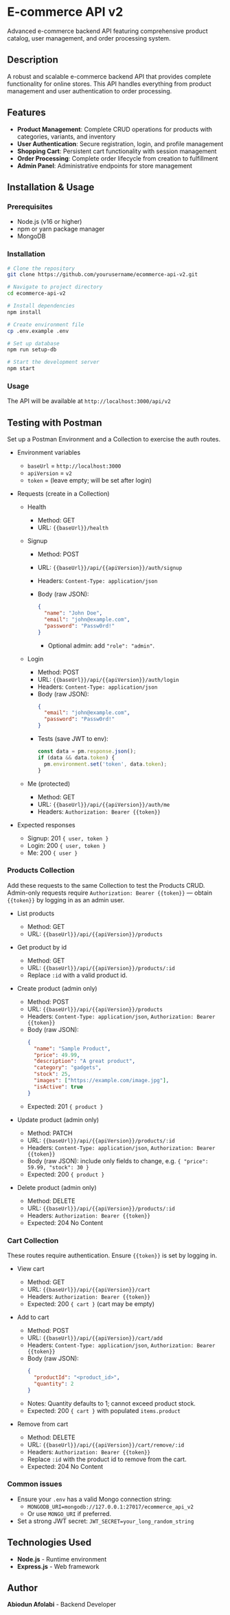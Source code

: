 # E-commerce API v2

Advanced e-commerce backend API featuring comprehensive product catalog, user management, and order processing system.

## Description

A robust and scalable e-commerce backend API that provides complete functionality for online stores. This API handles everything from product management and user authentication to order processing.

## Features

- **Product Management**: Complete CRUD operations for products with categories, variants, and inventory
- **User Authentication**: Secure registration, login, and profile management
- **Shopping Cart**: Persistent cart functionality with session management
- **Order Processing**: Complete order lifecycle from creation to fulfillment
- **Admin Panel**: Administrative endpoints for store management

## Installation & Usage

### Prerequisites

- Node.js (v16 or higher)
- npm or yarn package manager
- MongoDB

### Installation

```bash
# Clone the repository
git clone https://github.com/yourusername/ecommerce-api-v2.git

# Navigate to project directory
cd ecommerce-api-v2

# Install dependencies
npm install

# Create environment file
cp .env.example .env

# Set up database
npm run setup-db

# Start the development server
npm start
```

### Usage

The API will be available at `http://localhost:3000/api/v2`

## Testing with Postman

Set up a Postman Environment and a Collection to exercise the auth routes.

- Environment variables
  - `baseUrl` = `http://localhost:3000`
  - `apiVersion` = `v2`
  - `token` = (leave empty; will be set after login)

- Requests (create in a Collection)
  - Health
    - Method: GET
    - URL: `{{baseUrl}}/health`
  - Signup
    - Method: POST
    - URL: `{{baseUrl}}/api/{{apiVersion}}/auth/signup`
    - Headers: `Content-Type: application/json`
    - Body (raw JSON):

      ```json
      {
        "name": "John Doe",
        "email": "john@example.com",
        "password": "Passw0rd!"
      }
      ```

      - Optional admin: add `"role": "admin"`.

  - Login
    - Method: POST
    - URL: `{{baseUrl}}/api/{{apiVersion}}/auth/login`
    - Headers: `Content-Type: application/json`
    - Body (raw JSON):
      ```json
      {
        "email": "john@example.com",
        "password": "Passw0rd!"
      }
      ```
    - Tests (save JWT to env):
      ```js
      const data = pm.response.json();
      if (data && data.token) {
        pm.environment.set('token', data.token);
      }
      ```
  - Me (protected)
    - Method: GET
    - URL: `{{baseUrl}}/api/{{apiVersion}}/auth/me`
    - Headers: `Authorization: Bearer {{token}}`

- Expected responses
  - Signup: 201 `{ user, token }`
  - Login: 200 `{ user, token }`
  - Me: 200 `{ user }`

### Products Collection

Add these requests to the same Collection to test the Products CRUD. Admin-only requests require `Authorization: Bearer {{token}}` — obtain `{{token}}` by logging in as an admin user.

- List products
  - Method: GET
  - URL: `{{baseUrl}}/api/{{apiVersion}}/products`

- Get product by id
  - Method: GET
  - URL: `{{baseUrl}}/api/{{apiVersion}}/products/:id`
  - Replace `:id` with a valid product id.

- Create product (admin only)
  - Method: POST
  - URL: `{{baseUrl}}/api/{{apiVersion}}/products`
  - Headers: `Content-Type: application/json`, `Authorization: Bearer {{token}}`
  - Body (raw JSON):
    ```json
    {
      "name": "Sample Product",
      "price": 49.99,
      "description": "A great product",
      "category": "gadgets",
      "stock": 25,
      "images": ["https://example.com/image.jpg"],
      "isActive": true
    }
    ```
  - Expected: 201 `{ product }`

- Update product (admin only)
  - Method: PATCH
  - URL: `{{baseUrl}}/api/{{apiVersion}}/products/:id`
  - Headers: `Content-Type: application/json`, `Authorization: Bearer {{token}}`
  - Body (raw JSON): include only fields to change, e.g. `{ "price": 59.99, "stock": 30 }`
  - Expected: 200 `{ product }`

- Delete product (admin only)
  - Method: DELETE
  - URL: `{{baseUrl}}/api/{{apiVersion}}/products/:id`
  - Headers: `Authorization: Bearer {{token}}`
  - Expected: 204 No Content

### Cart Collection

These routes require authentication. Ensure `{{token}}` is set by logging in.

- View cart
  - Method: GET
  - URL: `{{baseUrl}}/api/{{apiVersion}}/cart`
  - Headers: `Authorization: Bearer {{token}}`
  - Expected: 200 `{ cart }` (cart may be empty)

- Add to cart
  - Method: POST
  - URL: `{{baseUrl}}/api/{{apiVersion}}/cart/add`
  - Headers: `Content-Type: application/json`, `Authorization: Bearer {{token}}`
  - Body (raw JSON):
    ```json
    {
      "productId": "<product_id>",
      "quantity": 2
    }
    ```
  - Notes: Quantity defaults to 1; cannot exceed product stock.
  - Expected: 200 `{ cart }` with populated `items.product`

- Remove from cart
  - Method: DELETE
  - URL: `{{baseUrl}}/api/{{apiVersion}}/cart/remove/:id`
  - Headers: `Authorization: Bearer {{token}}`
  - Replace `:id` with the product id to remove from the cart.
  - Expected: 204 No Content

### Common issues

- Ensure your `.env` has a valid Mongo connection string:
  - `MONGODB_URI=mongodb://127.0.0.1:27017/ecommerce_api_v2`
  - Or use `MONGO_URI` if preferred.
- Set a strong JWT secret: `JWT_SECRET=your_long_random_string`

## Technologies Used

- **Node.js** - Runtime environment
- **Express.js** - Web framework

## Author

**Abiodun Afolabi** - Backend Developer
